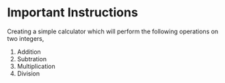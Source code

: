 # Important Instructions

Creating a simple calculator which will perform the following operations on two integers,
  1. Addition
  2. Subtration
  3. Multiplication
  4. Division
